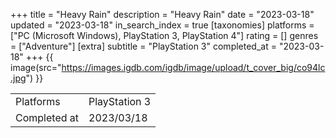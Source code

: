 +++
title = "Heavy Rain"
description = "Heavy Rain"
date = "2023-03-18"
updated = "2023-03-18"
in_search_index = true
[taxonomies]
platforms = ["PC (Microsoft Windows), PlayStation 3, PlayStation 4"]
rating = []
genres = ["Adventure"]
[extra]
subtitle = "PlayStation 3"
completed_at = "2023-03-18"
+++
{{ image(src="https://images.igdb.com/igdb/image/upload/t_cover_big/co94lc.jpg") }}

|              |            |
| ------------ | ---------- |
| Platforms    | PlayStation 3 |
| Completed at | 2023/03/18 |

